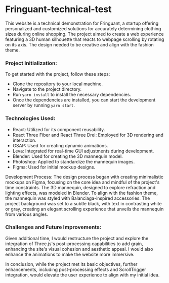 # Fringuant-technical-test

This website is a technical demonstration for Fringuant, a startup offering personalized and customized solutions for accurately determining clothing sizes during online shopping. The project aimed to create a web experience featuring a 3D human silhouette that reacts to webpage scrolling by rotating on its axis. The design needed to be creative and align with the fashion theme.

### Project Initialization:
To get started with the project, follow these steps:
* Clone the repository to your local machine.
* Navigate to the project directory.
* Run `yarn install` to install the necessary dependencies.
* Once the dependencies are installed, you can start the development server by running `yarn start`.

### Technologies Used:
* React: Utilized for its component reusability.
* React Three Fiber and React Three Drei: Employed for 3D rendering and interaction.
* GSAP: Used for creating dynamic animations.
* Leva: Integrated for real-time GUI adjustments during development.
* Blender: Used for creating the 3D mannequin model.
* Photoshop: Applied to standardize the mannequin images.
* Figma: Used for initial mockup designs.

Development Process:
The design process began with creating minimalistic mockups on Figma, focusing on the core idea and mindful of the project's time constraints. The 3D mannequin, designed to explore refraction and lighting effects, was modeled in Blender. To align with the fashion theme, the mannequin was styled with Balanciaga-inspired accessories.
The project background was set to a subtle black, with text in contrasting white or gray, creating an elegant scrolling experience that unveils the mannequin from various angles.

### Challenges and Future Improvements:

Given additional time, I would restructure the project and explore the integration of Three.js's post-processing capabilities to add grain, enhancing the site's visual cohesion and aesthetic appeal. I would also enhance the animations to make the website more immersive. 

In conclusion, while the project met its basic objectives, further enhancements, including post-processing effects and ScrollTrigger integration, would elevate the user experience to align with my initial idea.